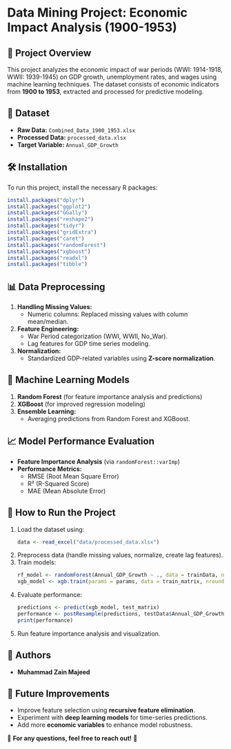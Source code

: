 # Data Mining Project: Economic Impact Analysis (1900-1953)

## 📌 Project Overview
This project analyzes the economic impact of war periods (WWI: 1914-1918, WWII: 1939-1945) on GDP growth, unemployment rates, and wages using machine learning techniques. The dataset consists of economic indicators from **1900 to 1953**, extracted and processed for predictive modeling.

## 📂 Dataset
- **Raw Data:** `Combined_Data_1900_1953.xlsx`
- **Processed Data:** `processed_data.xlsx`
- **Target Variable:** `Annual_GDP_Growth`

## 🛠 Installation
To run this project, install the necessary R packages:
```r
install.packages("dplyr")
install.packages("ggplot2")
install.packages("GGally")
install.packages("reshape2")
install.packages("tidyr")
install.packages("gridExtra")
install.packages("caret")
install.packages("randomForest")
install.packages("xgboost")
install.packages("readxl")
install.packages("tibble")
```

## 📊 Data Preprocessing
1. **Handling Missing Values:**
   - Numeric columns: Replaced missing values with column mean/median.
2. **Feature Engineering:**
   - War Period categorization (WWI, WWII, No_War).
   - Lag features for GDP time series modeling.
3. **Normalization:**
   - Standardized GDP-related variables using **Z-score normalization**.

## 🤖 Machine Learning Models
1. **Random Forest** (for feature importance analysis and predictions)
2. **XGBoost** (for improved regression modeling)
3. **Ensemble Learning:**
   - Averaging predictions from Random Forest and XGBoost.

## 📈 Model Performance Evaluation
- **Feature Importance Analysis** (via `randomForest::varImp`)
- **Performance Metrics:**
   - RMSE (Root Mean Square Error)
   - R² (R-Squared Score)
   - MAE (Mean Absolute Error)

## 🚀 How to Run the Project
1. Load the dataset using:
   ```r
   data <- read_excel("data/processed_data.xlsx")
   ```
2. Preprocess data (handle missing values, normalize, create lag features).
3. Train models:
   ```r
   rf_model <- randomForest(Annual_GDP_Growth ~ ., data = trainData, ntree = 500)
   xgb_model <- xgb.train(params = params, data = train_matrix, nrounds = 100)
   ```
4. Evaluate performance:
   ```r
   predictions <- predict(xgb_model, test_matrix)
   performance <- postResample(predictions, testData$Annual_GDP_Growth)
   print(performance)
   ```
5. Run feature importance analysis and visualization.

## 📜 Authors
- **Muhammad Zain Majeed**

## 📌 Future Improvements
- Improve feature selection using **recursive feature elimination**.
- Experiment with **deep learning models** for time-series predictions.
- Add more **economic variables** to enhance model robustness.

📢 **For any questions, feel free to reach out!** 🚀
